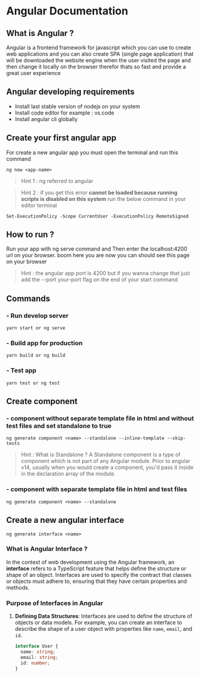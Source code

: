 # Angular Documentation

## What is Angular ?

Angular is a frontend framework for javascript which you can use to create web applications and you can also create SPA (single page application) that will be downloaded the website engine when the user visited the page and then change it locally on the browser therefor thats so fast and provide a great user experience

## Angular developing requirements

- Install last stable version of nodejs on your system
- Install code editor for example : vs.code
- Install angular cli globally

## Create your first angular app

For create a new angular app you must open the terminal and run this command

```
ng new <app-name>
```

> Hint 1 : ng referred to angular

> Hint 2 : if you get this error **cannot be loaded because running scripts is disabled on this system** run the below command in your editor terminal

```
Set-ExecutionPolicy -Scope CurrentUser -ExecutionPolicy RemoteSigned
```

## How to run ?

Run your app with ng serve command and Then enter the localhost:4200 url on your browser. boom here you are
now you can should see this page on your browser

> Hint : the angular app port is 4200 but if you wanna change that just add the --port your-port flag on the end of your start command

## Commands

### - Run develop server

```
yarn start or ng serve
```

### - Build app for production

```
yarn build or ng build
```

### - Test app

```
yarn test or ng test
```

## Create component

### - component without separate template file in html and without test files and set standalone to true

```
ng generate component <name> --standalone --inline-template --skip-tests
```

> Hint : What is Standalone ? A Standalone component is a type of component which is not part of any Angular module. Prior to angular v14, usually when you would create a component, you'd pass it inside in the declaration array of the module.

### - component with separate template file in html and test files

```
ng generate component <name> --standalone
```

## Create a new angular interface

```
ng generate interface <name>
```

### What is Angular Interface ?

In the context of web development using the Angular framework, an **interface** refers to a TypeScript feature that helps define the structure or shape of an object. Interfaces are used to specify the contract that classes or objects must adhere to, ensuring that they have certain properties and methods.

### Purpose of Interfaces in Angular

1. **Defining Data Structures**: Interfaces are used to define the structure of objects or data models. For example, you can create an interface to describe the shape of a user object with properties like `name`, `email`, and `id`.

   ```typescript
   interface User {
     name: string;
     email: string;
     id: number;
   }
   ```

<!-- ## Add an input parameter to the component -->
